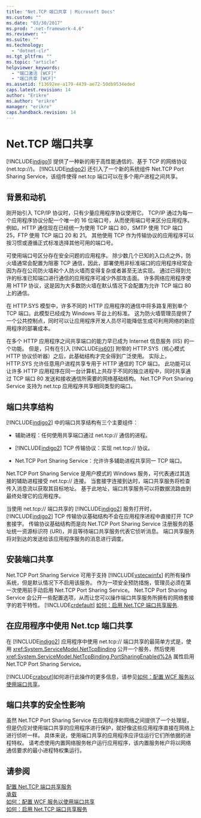 ```yaml
---
title: "Net.TCP 端口共享 | Microsoft Docs"
ms.custom: ""
ms.date: "03/30/2017"
ms.prod: ".net-framework-4.6"
ms.reviewer: ""
ms.suite: ""
ms.technology: 
  - "dotnet-clr"
ms.tgt_pltfrm: ""
ms.topic: "article"
helpviewer_keywords: 
  - "端口激活 [WCF]"
  - "端口共享 [WCF]"
ms.assetid: f13692ee-a179-4439-ae72-50db9534eded
caps.latest.revision: 14
author: "Erikre"
ms.author: "erikre"
manager: "erikre"
caps.handback.revision: 14
---
```

# Net.TCP 端口共享
[!INCLUDE[indigo1](../../../../includes/indigo1-md.md)] 提供了一种新的用于高性能通信的、基于 TCP 的网络协议 \(net.tcp:\/\/\)。  [!INCLUDE[indigo2](../../../../includes/indigo2-md.md)] 还引入了一个新的系统组件 Net.TCP Port Sharing Service，该组件使得 net.tcp 端口可以在多个用户进程之间共享。  
  
## 背景和动机  
 刚开始引入 TCP\/IP 协议时，只有少量应用程序协议使用它。  TCP\/IP 通过为每一个应用程序协议分配一个唯一的 16 位端口号，从而使用端口号来区分应用程序。  例如，HTTP 通信现在已经统一为使用 TCP 端口 80，SMTP 使用 TCP 端口 25，FTP 使用 TCP 端口 20 和 21。  其他使用 TCP 作为传输协议的应用程序可以按习惯或遵循正式标准选择其他可用的端口号。  
  
 可使用端口号区分存在安全问题的应用程序。  除少数几个已知的入口点之外，防火墙通常会配置为阻塞 TCP 通信，因此，部署使用非标准端口的应用程序经常会因为存在公司防火墙和个人防火墙而变得复杂或者甚至无法实现。  通过已得到允许的标准已知端口进行通信的应用程序可减少外部攻击面。  许多网络应用程序使用 HTTP 协议，这是因为大多数防火墙在默认情况下会配置为允许 TCP 端口 80 上的通信。  
  
 在 HTTP.SYS 模型中，许多不同的 HTTP 应用程序的通信中将多路复用到单个 TCP 端口。此模型已经成为 Windows 平台上的标准。  这为防火墙管理员提供了一个公共控制点，同时可以让应用程序开发人员尽可能降低生成可利用网络的新应用程序的部署成本。  
  
 在多个 HTTP 应用程序之间共享端口的能力早已成为 Internet 信息服务 \(IIS\) 的一个功能。  但是，只有在引入 [!INCLUDE[iis601](../../../../includes/iis601-md.md)] 附带的 HTTP.SYS（核心模式 HTTP 协议侦听器）之后，此基础结构才完全得到广泛使用。  实际上，HTTP.SYS 允许任意用户进程共享专用于 HTTP 通信的 TCP 端口。  此功能可以让许多 HTTP 应用程序在同一台计算机上共存于不同的独立进程中，同时共享通过 TCP 端口 80 发送和接收通信所需要的网络基础结构。  Net.TCP Port Sharing Service 支持为 net.tcp 应用程序共享相同类型的端口。  
  
## 端口共享结构  
 [!INCLUDE[indigo2](../../../../includes/indigo2-md.md)] 中的端口共享结构有三个主要组件：  
  
-   辅助进程：任何使用共享端口通过 net.tcp:\/\/ 通信的进程。  
  
-   [!INCLUDE[indigo2](../../../../includes/indigo2-md.md)] TCP 传输协议：实现 net.tcp:\/\/ 协议。  
  
-   Net.TCP Port Sharing Service：允许许多辅助进程共享同一 TCP 端口。  
  
 Net.TCP Port Sharing Service 是用户模式的 Windows 服务，可代表通过其连接的辅助进程接受 net.tcp:\/\/ 连接。  当套接字连接到达时，端口共享服务将检查传入消息流以获取其目标地址。  基于此地址，端口共享服务可以将数据流路由到最终处理它的应用程序。  
  
 当使用 net.tcp:\/\/ 端口共享的 [!INCLUDE[indigo2](../../../../includes/indigo2-md.md)] 服务打开时，[!INCLUDE[indigo2](../../../../includes/indigo2-md.md)] TCP 传输协议基础结构不会在应用程序进程中直接打开 TCP 套接字。  传输协议基础结构而是向 Net.TCP Port Sharing Service 注册服务的基址统一资源标识符 \(URI\)，并且等待端口共享服务代表它侦听消息。  端口共享服务将对到达的发送给该应用程序服务的消息进行调度。  
  
## 安装端口共享  
 Net.TCP Port Sharing Service 可用于支持 [!INCLUDE[vstecwinfx](../../../../includes/vstecwinfx-md.md)] 的所有操作系统，但是默认情况下不启用该服务。  作为一项安全预防措施，管理员必须在第一次使用前手动启用 Net.TCP Port Sharing Service。  Net.TCP Port Sharing Service 会公开一些配置选项，从而让您可以操作端口共享服务所拥有的网络套接字的若干特性。  [!INCLUDE[crdefault](../../../../includes/crdefault-md.md)] [如何：启用 Net.TCP 端口共享服务](../../../../docs/framework/wcf/feature-details/how-to-enable-the-net-tcp-port-sharing-service.md).  
  
## 在应用程序中使用 Net.tcp 端口共享  
 在 [!INCLUDE[indigo2](../../../../includes/indigo2-md.md)] 应用程序中使用 net.tcp:\/\/ 端口共享的最简单方式是，使用 <xref:System.ServiceModel.NetTcpBinding> 公开一个服务，然后使用 <xref:System.ServiceModel.NetTcpBinding.PortSharingEnabled%2A> 属性启用 Net.TCP Port Sharing Service。  
  
 [!INCLUDE[crabout](../../../../includes/crabout-md.md)]如何进行此操作的更多信息，请参见[如何：配置 WCF 服务以使用端口共享](../../../../docs/framework/wcf/feature-details/how-to-configure-a-wcf-service-to-use-port-sharing.md)。  
  
## 端口共享的安全性影响  
 虽然 Net.TCP Port Sharing Service 在应用程序和网络之间提供了一个处理层，但是仍应对使用端口共享的应用程序进行保护，就好像这些应用程序直接在网络上进行侦听一样。  具体来说，使用端口共享的应用程序应评估运行它们所依据的进程特权。  请考虑使用内置网络服务帐户运行应用程序，该内置服务帐户将以网络通信要求的最小进程特权集运行。  
  
## 请参阅  
 [配置 Net.TCP 端口共享服务](../../../../docs/framework/wcf/feature-details/configuring-the-net-tcp-port-sharing-service.md)   
 [承载](../../../../docs/framework/wcf/feature-details/hosting.md)   
 [如何：配置 WCF 服务以使用端口共享](../../../../docs/framework/wcf/feature-details/how-to-configure-a-wcf-service-to-use-port-sharing.md)   
 [如何：启用 Net.TCP 端口共享服务](../../../../docs/framework/wcf/feature-details/how-to-enable-the-net-tcp-port-sharing-service.md)